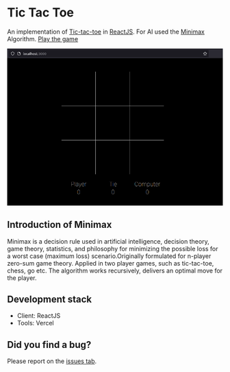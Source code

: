 # Tic Tac Toe

An implementation of [Tic-tac-toe](https://en.wikipedia.org/wiki/Tic-tac-toe) in [ReactJS](https://reactjs.org/). For AI used the [Minimax](https://en.wikipedia.org/wiki/Minimax) Algorithm. [Play the game](https://tic-tac-toe-woad-nu.vercel.app)

<img src="https://raw.githubusercontent.com/Vlad1999/tic-tac-toe/main/game.png" width="800" height="auto" alt="Tic-tac-toe game screenshots">

## Introduction of Minimax

Minimax is a decision rule used in artificial intelligence, decision theory, game theory, statistics, and philosophy for minimizing the possible loss for a worst case (maximum loss) scenario.Originally formulated for n-player zero-sum game theory. Applied in two player games, such as tic-tac-toe, chess, go etc. The algorithm works recursively, delivers an optimal move for the player.

## Development stack
- Client: ReactJS
- Tools: Vercel

## Did you find a bug?

Please report on the [issues tab](https://github.com/Vlad1999/tic-tac-toe/issues).
